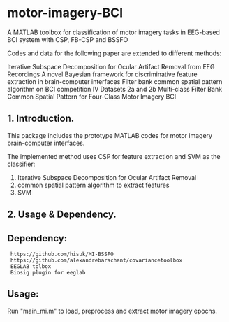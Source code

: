 # motor-imagery-BCI

A MATLAB toolbox for classification of motor imagery tasks in EEG-based BCI system with CSP, FB-CSP and BSSFO

Codes and data for the following paper are extended to different methods:

Iterative Subspace Decomposition for Ocular Artifact Removal from EEG Recordings
A novel Bayesian framework for discriminative feature extraction in brain-computer interfaces
Filter bank common spatial pattern algorithm on BCI competition IV Datasets 2a and 2b
Multi-class Filter Bank Common Spatial Pattern for Four-Class Motor Imagery BCI


## 1. Introduction.

This package includes the prototype MATLAB codes for motor imagery brain-computer interfaces.

The implemented method uses CSP for feature extraction and SVM as the classifier: 

  1. Iterative Subspace Decomposition for Ocular Artifact Removal 
  2. common spatial pattern algorithm to extract features      
  3. SVM     


## 2. Usage & Dependency.

## Dependency:
     https://github.com/hisuk/MI-BSSFO     
     https://github.com/alexandrebarachant/covariancetoolbox
     EEGLAB tolbox
     Biosig plugin for eeglab

## Usage:
Run "main_mi.m" to load, preprocess and extract motor imagery epochs.

